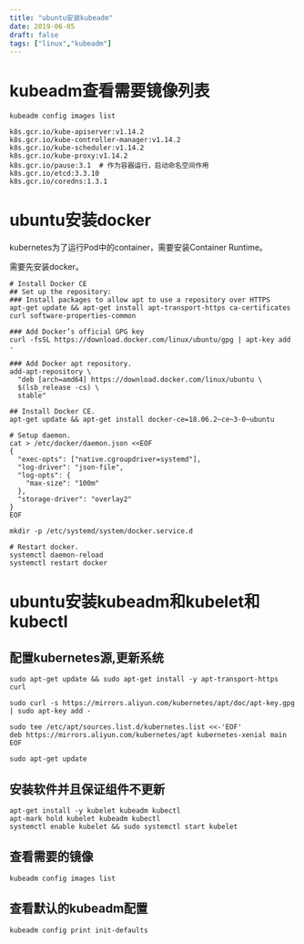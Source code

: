 ```yaml
---
title: "ubuntu安装kubeadm"
date: 2019-06-05
draft: false
tags: ["linux","kubeadm"]
---
```


# kubeadm查看需要镜像列表
```
kubeadm config images list

k8s.gcr.io/kube-apiserver:v1.14.2
k8s.gcr.io/kube-controller-manager:v1.14.2
k8s.gcr.io/kube-scheduler:v1.14.2
k8s.gcr.io/kube-proxy:v1.14.2
k8s.gcr.io/pause:3.1  # 作为容器运行，启动命名空间作用
k8s.gcr.io/etcd:3.3.10
k8s.gcr.io/coredns:1.3.1
```

<!--more-->

# ubuntu安装docker
kubernetes为了运行Pod中的container，需要安装Container Runtime。

需要先安装docker。
```
# Install Docker CE
## Set up the repository:
### Install packages to allow apt to use a repository over HTTPS
apt-get update && apt-get install apt-transport-https ca-certificates curl software-properties-common

### Add Docker’s official GPG key
curl -fsSL https://download.docker.com/linux/ubuntu/gpg | apt-key add -

### Add Docker apt repository.
add-apt-repository \
  "deb [arch=amd64] https://download.docker.com/linux/ubuntu \
  $(lsb_release -cs) \
  stable"

## Install Docker CE.
apt-get update && apt-get install docker-ce=18.06.2~ce~3-0~ubuntu

# Setup daemon.
cat > /etc/docker/daemon.json <<EOF
{
  "exec-opts": ["native.cgroupdriver=systemd"],
  "log-driver": "json-file",
  "log-opts": {
    "max-size": "100m"
  },
  "storage-driver": "overlay2"
}
EOF

mkdir -p /etc/systemd/system/docker.service.d

# Restart docker.
systemctl daemon-reload
systemctl restart docker
```
# ubuntu安装kubeadm和kubelet和kubectl

## 配置kubernetes源,更新系统
```
sudo apt-get update && sudo apt-get install -y apt-transport-https curl
 
sudo curl -s https://mirrors.aliyun.com/kubernetes/apt/doc/apt-key.gpg | sudo apt-key add -
 
sudo tee /etc/apt/sources.list.d/kubernetes.list <<-'EOF'
deb https://mirrors.aliyun.com/kubernetes/apt kubernetes-xenial main
EOF
 
sudo apt-get update
```
## 安装软件并且保证组件不更新
```
apt-get install -y kubelet kubeadm kubectl
apt-mark hold kubelet kubeadm kubectl
systemctl enable kubelet && sudo systemctl start kubelet
```
## 查看需要的镜像
    kubeadm config images list

## 查看默认的kubeadm配置

    kubeadm config print init-defaults

